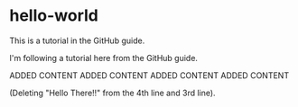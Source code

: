 # hello-world
This is a tutorial in the GitHub guide.

I'm following a tutorial here from the GitHub guide. 

ADDED CONTENT
ADDED CONTENT
ADDED CONTENT
ADDED CONTENT

(Deleting "Hello There!!" from the 4th line and 3rd line).
